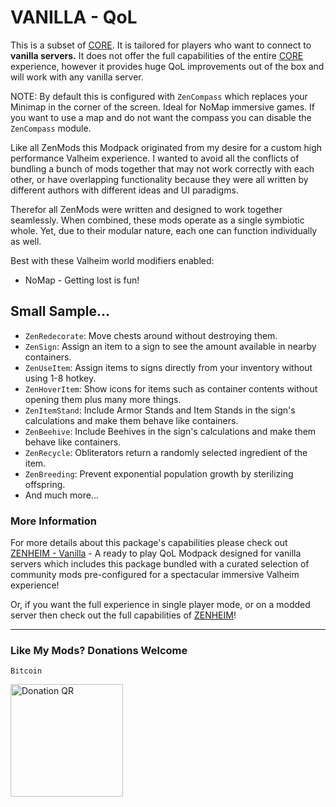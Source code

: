 # VANILLA - QoL

This is a subset of [CORE](https://thunderstore.io/c/valheim/p/ZenDragon/ZenModpack_CORE/).  It is tailored for players who want to connect to **vanilla servers.**  It does not offer the full capabilities of the entire [CORE](https://thunderstore.io/c/valheim/p/ZenDragon/ZenModpack_CORE/) experience, however it provides huge QoL improvements out of the box and will work with any vanilla server.

NOTE: By default this is configured with `ZenCompass` which replaces your Minimap in the corner of the screen.  Ideal for NoMap immersive games.  If you want to use a map and do not want the compass you can disable the `ZenCompass` module.

Like all ZenMods this Modpack originated from my desire for a custom high performance Valheim experience. I wanted to avoid all the conflicts of bundling a bunch of mods together that may not work correctly with each other, or have overlapping functionality because they were all written by different authors with different ideas and UI paradigms.

Therefor all ZenMods were written and designed to work together seamlessly.  When combined, these mods operate as a single symbiotic whole. Yet, due to their modular nature, each one can function individually as well.

Best with these Valheim world modifiers enabled:
- NoMap - Getting lost is fun!

## Small Sample...

- `ZenRedecorate`: Move chests around without destroying them.
- `ZenSign`: Assign an item to a sign to see the amount available in nearby containers.
- `ZenUseItem`: Assign items to signs directly from your inventory without using 1-8 hotkey.
- `ZenHoverItem`: Show icons for items such as container contents without opening them plus many more things.
- `ZenItemStand`: Include Armor Stands and Item Stands in the sign's calculations and make them behave like containers.
- `ZenBeehive`: Include Beehives in the sign's calculations and make them behave like containers.
- `ZenRecycle`: Obliterators return a randomly selected ingredient of the item.
- `ZenBreeding`: Prevent exponential population growth by sterilizing offspring.
- And much more...

### More Information

For more details about this package's capabilities please check out [ZENHEIM - Vanilla](https://thunderstore.io/c/valheim/p/ZenDragon/ZENHEIM_Vanilla/) - A ready to play QoL Modpack designed for vanilla servers which includes this package bundled with a curated selection of community mods pre-configured for a spectacular immersive Valheim experience!

Or, if you want the full experience in single player mode, or on a modded server then check out the full capabilities of [ZENHEIM](https://thunderstore.io/c/valheim/p/ZenDragon/ZENHEIM)!

---
### Like My Mods? Donations Welcome

`Bitcoin`

<img alt="Donation QR" src="https://github.com/ZenDragonX/ZenMods_Valheim/blob/main/BTC_QR.png?raw=true" width=180>
